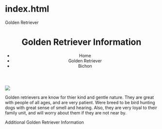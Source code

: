 # index.html
Golden Retriever
<!DOCTYPE html>
<html>
  <head>
      <title>Dog Breeds
      <link rel = "styes.css" href= "styles.css" type = "text/css">
      <! -- metadata, links to css files,SEO -->
      <script src = "javascript.js"></script>
      </title>
  </head>
  <body>
   <header>
      <h1>Golden Retriever Information</h1>
      <nav>
        <ul>
         <li> <a>Home</a>
         <li> <a>Golden Retriever</a>
         <li> <a>Bichon</a>
        </ul>
        </nav>
        </header>
       <img id= "Golden Retriever" src= "https://live.staticflickr.com/3722/10581910556_659c71691b_b.jpg"/150>
       <p>
           Golden retrievers are know for thier kind and gentle nature. 
           They are great with people of all ages, and are very patient.
           Were breed to be bird hunting dogs with great sense of smell and hearing.
           Also, they are very loyal to their family unit, and will worry about them if they are not near by.
       </p>
       <footer>
       Additional Golden Retriever Information
       </footer>
  </body>
</html> 
